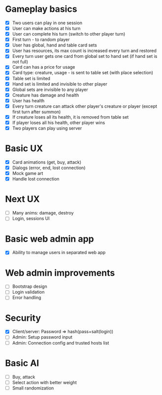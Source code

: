 # Gameplay basics

- [x] Two users can play in one session
- [x] User can make actions at his turn
- [x] User can complete his turn (switch to other player turn)
- [x] First turn - to random player
- [x] User has global, hand and table card sets
- [x] User has resources, its max count is increased every turn and restored
- [x] Every turn user gets one card from global set to hand set (if hand set is not full)
- [x] Card can has a price for usage
- [x] Card type: creature, usage - is sent to table set (with place selection)
- [x] Table set is limited
- [x] Hand set is limited and invisible to other player
- [x] Global sets are invisible to any player
- [x] Creature has damage and health
- [x] User has health
- [x] Every turn creature can attack other player's creature or player (except first turn after summon)
- [x] If creature loses all its health, it is removed from table set
- [x] If player loses all his health, other player wins
- [x] Two players can play using server

# Basic UX

- [x] Card animations (get, buy, attack)
- [x] Dialogs (error, end, lost connection)
- [x] Mock game art
- [x] Handle lost connection

# Next UX

- [ ] Many anims: damage, destroy
- [ ] Login, sessions UI

# Basic web admin app

- [x] Ability to manage users in separated web app

# Web admin improvements

- [ ] Bootstrap design
- [ ] Login validation
- [ ] Error handling

# Security

- [x] Client/server: Password => hash(pass+salt(login))
- [ ] Admin: Setup password input
- [ ] Admin: Connection config and trusted hosts list

# Basic AI

- [ ] Buy, attack
- [ ] Select action with better weight
- [ ] Small randomization